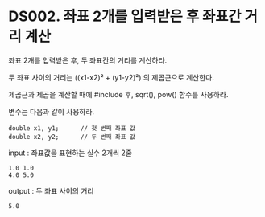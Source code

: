 # DS002. 좌표 2개를 입력받은 후 좌표간 거리 계산
좌표 2개를 입력받은 후, 두 좌표간의 거리를 계산하라.

두 좌표 사이의 거리는 ((x1-x2)² + (y1-y2)²) 의 제곱근으로 계산한다.

제곱근과 제곱을 계산할 때에 #include <cmath> 후, sqrt(), pow() 함수를 사용하라.


변수는 다음과 같이 사용하라.
```
double x1, y1;      // 첫 번째 좌표 값
double x2, y2;      // 두 번째 좌표 값
```

input : 좌표값을 표현하는 실수 2개씩 2줄
```
1.0 1.0
4.0 5.0
```
output : 두 좌표 사이의 거리
```
5.0
```